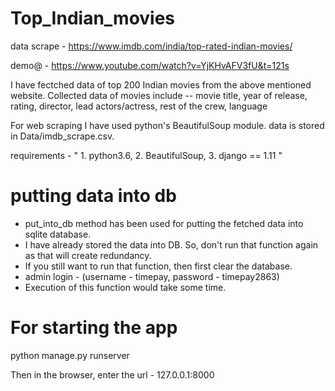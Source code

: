 # Top_Indian_movies
data scrape - https://www.imdb.com/india/top-rated-indian-movies/

demo@ - https://www.youtube.com/watch?v=YjKHvAFV3fU&t=121s

I have fectched data of top 200 Indian movies from the above mentioned website.
Collected data of movies include -- movie title, year of release, rating, director, lead actors/actress, rest of the crew, language

For web scraping I have used python's BeautifulSoup module.
data is stored in Data/imdb_scrape.csv.

requirements - 
" 1. python3.6, 
   2. BeautifulSoup, 
   3. django == 1.11
"
# putting data into db
- put_into_db method has been used for putting the fetched data into sqlite database.
- I have already stored the data into DB. So, don't run that function again as that will create redundancy.
- If you still want to run that function, then first clear the database. 
- admin login - (username - timepay,
                 password - timepay2863)
- Execution of this function would take some time.

# For starting the app
python manage.py runserver

Then in the browser, enter the url - 127.0.0.1:8000
